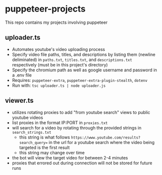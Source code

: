 # puppeteer-projects
This repo contains my projects involving puppeteer

## uploader.ts
* Automates youtube's video uploading process
* Specify video file paths, titles, and descriptions by listing them (newline deliminated) in `paths.txt`, `titles.txt`, and `descriptions.txt` respectively (must be in this project's directory)
* Specify the chromium path as well as google username and password in a .env file
* Requires: `puppeteer-extra`, `puppeteer-extra-plugin-stealth`, `dotenv`
* Run with: `tsc uploader.ts | node uploader.js`

## viewer.ts
* utilizes rotating proxies to add "from youtube search" views to public youtube videos
* list proxies in the format IP:PORT in `proxies.txt`
* will search for a video by rotating through the provided strings in `search_strings.txt` 
  * this string is what follows `https://www.youtube.com/results?search_query=` in the url for a youtube search where the video being targeted is the first result
  * this string may change over time
* the bot will view the target video for between 2-4 minutes
* proxies that errored out during connection will not be stored for future runs